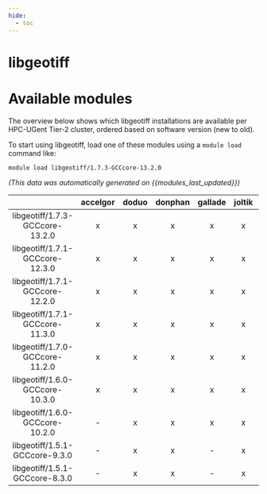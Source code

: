 ```yaml
---
hide:
  - toc
---
```


libgeotiff
==========

# Available modules


The overview below shows which libgeotiff installations are available per HPC-UGent Tier-2 cluster, ordered based on software version (new to old).

To start using libgeotiff, load one of these modules using a `module load` command like:

```shell
module load libgeotiff/1.7.3-GCCcore-13.2.0
```

*(This data was automatically generated on {{modules_last_updated}})*  

| |accelgor|doduo|donphan|gallade|joltik|shinx|skitty|
| :---: | :---: | :---: | :---: | :---: | :---: | :---: | :---: |
|libgeotiff/1.7.3-GCCcore-13.2.0|x|x|x|x|x|x|x|
|libgeotiff/1.7.1-GCCcore-12.3.0|x|x|x|x|x|x|x|
|libgeotiff/1.7.1-GCCcore-12.2.0|x|x|x|x|x|-|-|
|libgeotiff/1.7.1-GCCcore-11.3.0|x|x|x|x|x|-|-|
|libgeotiff/1.7.0-GCCcore-11.2.0|x|x|x|x|x|-|-|
|libgeotiff/1.6.0-GCCcore-10.3.0|x|x|x|x|x|-|-|
|libgeotiff/1.6.0-GCCcore-10.2.0|-|x|x|x|x|-|-|
|libgeotiff/1.5.1-GCCcore-9.3.0|-|x|x|-|x|-|-|
|libgeotiff/1.5.1-GCCcore-8.3.0|-|x|x|-|x|-|-|
